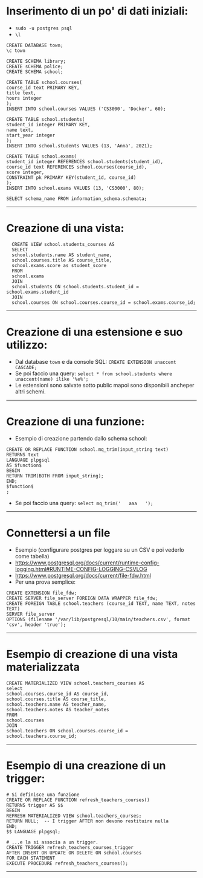 # Inserimento di un po' di dati iniziali:
* `sudo -u postgres psql`
* `\l`
```
CREATE DATABASE town;
\c town

CREATE SCHEMA library;
CREATE sCHEMA police;
CREATE SCHEMA school;

CREATE TABLE school.courses(
course_id text PRIMARY KEY,
title text,
hours integer
);
INSERT INTO school.courses VALUES ('CS3000', 'Docker', 60);

CREATE TABLE school.students(
student_id integer PRIMARY KEY,
name text,
start_year integer
);
INSERT INTO school.students VALUES (13, 'Anna', 2021);

CREATE TABLE school.exams(
student_id integer REFERENCES school.students(student_id),
course_id text REFERENCES school.courses(course_id),
score integer,
CONSTRAINT pk PRIMARY KEY(student_id, course_id)
);
INSERT INTO school.exams VALUES (13, 'CS3000', 80);

SELECT schema_name FROM information_schema.schemata;
```
----
# Creazione di una vista:
```
  CREATE VIEW school.students_courses AS
  SELECT
  school.students.name AS student_name,
  school.courses.title AS course_title,
  school.exams.score as student_score
  FROM
  school.exams
  JOIN
  school.students ON school.students.student_id = school.exams.student_id
  JOIN
  school.courses ON school.courses.course_id = school.exams.course_id;
```
----
# Creazione di una estensione e suo utilizzo:
* Dal database `town` e da console SQL: `CREATE EXTENSION unaccent CASCADE;`
* Se poi faccio una query: `select * from school.students where unaccent(name) ilike '%e%';`
* Le estensioni sono salvate sotto public mapoi sono disponibili ancheper altri schemi.
---
# Creazione di una funzione:
* Esempio di creazione partendo dallo schema school:
```
CREATE OR REPLACE FUNCTION school.mq_trim(input_string text)
RETURNS text
LANGUAGE plpgsql
AS $function$
BEGIN
RETURN TRIM(BOTH FROM input_string);
END;
$function$
;
```
* Se poi faccio una query: `select mq_trim('   aaa   ');`
----
# Connettersi a un file
* Esempio (configurare postgres per loggare su un CSV e poi vederlo come tabella)
* https://www.postgresql.org/docs/current/runtime-config-logging.html#RUNTIME-CONFIG-LOGGING-CSVLOG
* https://www.postgresql.org/docs/current/file-fdw.html
* Per una prova semplice:
```
CREATE EXTENSION file_fdw;
CREATE SERVER file_server FOREIGN DATA WRAPPER file_fdw;
CREATE FOREIGN TABLE school.teachers (course_id TEXT, name TEXT, notes TEXT)
SERVER file_server
OPTIONS (filename '/var/lib/postgresql/10/main/teachers.csv', format 'csv', header 'true');
```
----
# Esempio di creazione di una vista materializzata
```
CREATE MATERIALIZED VIEW school.teachers_courses AS
select
school.courses.course_id AS course_id,
school.courses.title AS course_title,
school.teachers.name AS teacher_name,
school.teachers.notes AS teacher_notes
FROM
school.courses
JOIN
school.teachers ON school.courses.course_id = school.teachers.course_id;
```
----
# Esempio di una creazione di un trigger:
```
# Si definisce una funzione
CREATE OR REPLACE FUNCTION refresh_teachers_courses()
RETURNS trigger AS $$
BEGIN
REFRESH MATERIALIZED VIEW school.teachers_courses;
RETURN NULL;  -- I trigger AFTER non devono restituire nulla
END;
$$ LANGUAGE plpgsql;

# ...e la si associa a un trigger.
CREATE TRIGGER refresh_teachers_courses_trigger
AFTER INSERT OR UPDATE OR DELETE ON school.courses
FOR EACH STATEMENT
EXECUTE PROCEDURE refresh_teachers_courses();
```
---